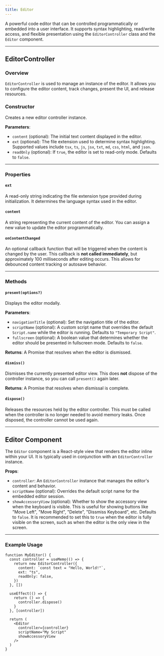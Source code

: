 ```yaml
---
title: Editor
---
```

A powerful code editor that can be controlled programmatically or embedded into a user interface. It supports syntax highlighting, read/write access, and flexible presentation using the `EditorController` class and the `Editor` component.

---

## EditorController

### Overview

`EditorController` is used to manage an instance of the editor. It allows you to configure the editor content, track changes, present the UI, and release resources.

### Constructor

Creates a new editor controller instance.

**Parameters**:

* `content` (optional): The initial text content displayed in the editor.
* `ext` (optional): The file extension used to determine syntax highlighting. Supported values include `tsx`, `ts`, `js`, `jsx`, `txt`, `md`, `css`, `html`, and `json`.
* `readOnly` (optional): If `true`, the editor is set to read-only mode. Defaults to `false`.

---

### Properties

#### `ext`

A read-only string indicating the file extension type provided during initialization. It determines the language syntax used in the editor.

#### `content`

A string representing the current content of the editor. You can assign a new value to update the editor programmatically.

#### `onContentChanged`

An optional callback function that will be triggered when the content is changed by the user. This callback is **not called immediately**, but approximately 100 milliseconds after editing occurs. This allows for debounced content tracking or autosave behavior.

---

### Methods

#### `present(options?)`

Displays the editor modally.

**Parameters**:

* `navigationTitle` (optional): Set the navigation title of the editor.
* `scriptName` (optional): A custom script name that overrides the default `Script.name` while the editor is running. Defaults to `"Temporary Script"`.
* `fullscreen` (optional): A boolean value that determines whether the editor should be presented in fullscreen mode. Defaults to `false`.

**Returns**: A Promise that resolves when the editor is dismissed.

#### `dismiss()`

Dismisses the currently presented editor view. This does **not** dispose of the controller instance, so you can call `present()` again later.

**Returns**: A Promise that resolves when dismissal is complete.

#### `dispose()`

Releases the resources held by the editor controller. This must be called when the controller is no longer needed to avoid memory leaks. Once disposed, the controller cannot be used again.

---

## Editor Component

The `Editor` component is a React-style view that renders the editor inline within your UI. It is typically used in conjunction with an `EditorController` instance.

**Props**:

* `controller`: An `EditorController` instance that manages the editor's content and behavior.
* `scriptName` (optional): Overrides the default script name for the embedded editor session.
* `showAccessoryView` (optional): Whether to show the accessory view when the keyboard is visible. This is useful for showing buttons like "Move Left", "Move Right", "Delete", "Dissmiss Keyboard", etc. Defaults to `false`. It is recommended to set this to `true` when the editor is fully visible on the screen, such as when the editor is the only view in the screen.

---

### Example Usage

```tsx
function MyEditor() {
  const controller = useMemo(() => {
    return new EditorController({
      content: `const text = "Hello, World!"`,
      ext: "ts",
      readOnly: false,
    })
  }, [])
  
  useEffect(() => {
    return () => {
      controller.dispose()
    }
  }, [controller])

  return (
    <Editor
      controller={controller}
      scriptName="My Script"
      showAccessoryView
    />
  )
}
```